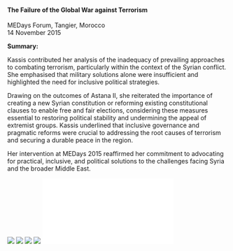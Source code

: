 <h4>The Failure of the Global War against Terrorism</h4>

MEDays Forum, Tangier, Morocco  
14 November 2015  

<b>Summary:</b>	

Kassis contributed her analysis of the inadequacy of prevailing approaches to combating terrorism, particularly within the context of the Syrian conflict. She emphasised that military solutions alone were insufficient and highlighted the need for inclusive political strategies.

Drawing on the outcomes of Astana II, she reiterated the importance of creating a new Syrian constitution or reforming existing constitutional clauses to enable free and fair elections, considering these measures essential to restoring political stability and undermining the appeal of extremist groups. Kassis underlined that inclusive governance and pragmatic reforms were crucial to addressing the root causes of terrorism and securing a durable peace in the region.

Her intervention at MEDays 2015 reaffirmed her commitment to advocating for practical, inclusive, and political solutions to the challenges facing Syria and the broader Middle East.

![](99.JPG)
![](100.JPG)
![](101.JPG)
![](102.JPG)
![](103.pdf)
<p></p>
